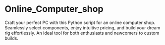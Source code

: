 # Online_Computer_shop
Craft your perfect PC with this Python script for an online computer shop. Seamlessly select components, enjoy intuitive pricing, and build your dream rig effortlessly. An ideal tool for both enthusiasts and newcomers to custom builds.
